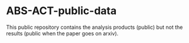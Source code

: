 # ABS-ACT-public-data
This public repository contains the analysis products (public) but not the results (public when the paper goes on arxiv).
